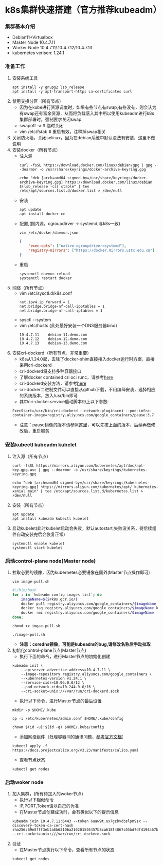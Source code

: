 # k8s集群快速搭建（官方推荐kubeadm）
### 集群基本介绍
- Debian11+Virtualbox
- Master Node 10.4.7.11
- Worker Node 10.4.7.11/.10.4.7.12/10.4.7.13
- kubernetes verison: 1.24.1

### 准备工作
1. 安装系统工具
    ```properties
    apt install -y gnupg2 lsb_release
    apt install -y apt-transport-https ca-certificates curl
    ```
2. 禁用交换分区（所有节点）
    - 因为在kube进行资源调度时，如果有些节点有swap,有些没有，则会认为有swap还有富余资源，从而将负载落入其中所以使用kubeadm进行k8s集群部署时，强制要求关闭swap.
    - swapoff -a 	# 临时关闭
    - vim /etc/fstab	# 重启有效，注释掉swap相关
3. 关闭防火墙，关闭selinux，因为在debian系统中默认没法有安装，这里不做说明
4. 安装docker（所有节点）
    -  注入源
        ```properties
        curl -fsSL https://download.docker.com/linux/debian/gpg | gpg --dearmor -o /usr/share/keyrings/docker-archive-keyring.gpg
        
        echo "deb [arch=amd64 signed-by=/usr/share/keyrings/docker-archive-keyring.gpg] https://download.docker.com/linux/debian $(lsb_release -cs) stable" | tee /etc/apt/sources.list.d/docker.list > /dev/null
        ```
    -  安装
        ```properties
        apt update
        apt install docker-ce
        ```
    - 配置,(国内源，cgroupdirver -> systemd,与k8s一致)
        ```properties
        vim /etc/docker/daemon.json
        ```
        ```json
        {
            "exec-opts": ["native.cgroupdriver=systemd"],
            "registry-mirrors": ["https://docker.mirrors.ustc.edu.cn"]
        }    
        ```
    - 重启
        ```properties
        systemctl daemon-reload
        systemctl restart docker
        ```
5. 网络（所有节点）
    - vim /etc/sysctl.d/k8s.conf
        ```properties
        net.ipv4.ip_forward = 1
        net.bridge.bridge-nf-call-ip6tables = 1
        net.bridge.bridge-nf-call-iptables = 1
        ```
    - sysctl --system
    - vim /etc/hosts (此处最好安装一个DNS服务器bind)
        ```properties
        10.4.7.11    debian-11.demo.com
        10.4.7.12    debian-12.demo.com
        10.4.7.13    debian-13.demo.com
        ```
6. 安装cri-dockerd（所有节点，非常重要）
    - k8s从1.24.0起，去除了docker-shim直接接入docker运行时方案，直接采用cri-dockerd
    - cri-dockerd将支持多种容器接口
    - 了解docker contained cri oci runc，请参考[here](https://www.xujun.org/note-147296.html)
    - cri-dockerd安装方法，请参考[here](https://github.com/Mirantis/cri-dockerd) 
    - cri-docker二进制文件可以直接从github下载，不用编绎安装，选择相应的系统版本，放入/usr/bin即可
    - 其中cri-docker.service启动脚本带上以下参数:
    ```properties
    ExecStart=/usr/bin/cri-dockerd --network-plugin=cni --pod-infra-container-image=registry.aliyuncs.com/google_containers/pause:3.7
    ```
    - 注意：pause镜像的版本请参照[这里](#jump1)，可以先按上面的版本，后续再做修改后，重启服务
### 安装kubectl kubeadm kubelet
1. 注入源（所有节点）
    ```properties
    curl -fsSL https://mirrors.aliyun.com/kubernetes/apt/doc/apt-key.gpg.asc | gpg --dearmor -o /usr/share/keyrings/kubernetes-keyring.gpg

    echo "deb [arch=amd64 signed-by=/usr/share/keyrings/kubernetes-keyring.gpg] https://mirrors.aliyun.com/kubernetes/apt/ kubernetes-xenial main" | tee /etc/apt/sources.list.d/kubernetes.list > /dev/null
    ``` 
2. 安装（所有节点）
    ```properties
    apt update
    apt install kubeadm kubectl kubelet
    ```
3. 启动kubelet(此时kubelet启动会失败，默认autostart,失败没关系，待后续组件自动安装完后会恢复正常)
    ```properties
    systemctl enable kubelet
    systemctl start kubelet
    ```
### 启动control-plane node(Master node)
1. <span id="jump1">拉取必要的镜像，因为kubernetes必要镜像在国外(Master节点操作即可)</span>
    ```properties
    vim image-pull.sh
    ``` 
    ```bash
    #!/bin/bash
    for i in `kubeadm config images list`; do 
        imageName=${i#k8s.gcr.io/}
        docker pull registry.aliyuncs.com/google_containers/$imageName
        docker tag registry.aliyuncs.com/google_containers/$imageName k8s.gcr.io/$imageName
        docker rmi registry.aliyuncs.com/google_containers/$imageName
    done;
    ```
    ```properties
    chmod +x imgae-pull.sh

    ./image-pull.sh
    ```
    - **注意：coredns镜像，可能是kubeadm的bug,请修改名称后手动拉取**
2. 初始化control-plane节点(Master节点)
    - 执行下面的命令，进行Master节点的初始化创建
    ```properties
    kubeadm init \
        --apiserver-advertise-address=10.4.7.11 \
        --image-repository registry.aliyuncs.com/google_containers \
        --kubernetes-version v1.24.1 \
        --service-cidr=10.96.0.0/12 \
        --pod-network-cidr=10.244.0.0/16 \
        --cri-socket=unix:///var/run/cri-dockerd.sock
    ```
    - 执行以下命令，进行Master节点的最后设置
    ```properties
    mkdir -p $HOME/.kube

    cp -i /etc/kubernetes/admin.conf $HOME/.kube/config

    chown $(id -u):$(id -g) $HOME/.kube/config
    ```
    - 添加网络组件（处理容器间的通讯问题，[参考官方文档](https://kubernetes.io/docs/concepts/cluster-administration/addons/)）
    ```properties
    kubectl apply -f https://docs.projectcalico.org/v3.23/manifests/calico.yaml
    ```
    - 查看节点状态
    ```properties
    kubectl get nodes     
    ```
### 启动woker node
1. 加入集群，(所有待加入的woker节点)
    - 执行以下相似命令
    - IP,PORT,Token请以自己的为准
    - 在Master节点创建成功时，会有类似以下的提示信息
    ```properties
    kubeadm join 10.4.7.11:6443 --token 6uaw9t.ux7gzbvdbslpn9sx --discovery-token-ca-cert-hash sha256:69e8fff3eb2a8b63106a210201505457b8ca618f4067c05bd7df4194a67b78f0 --cri-socket=unix:///var/run/cri-dockerd.sock
    ```
2. 验证
    - 在Master节点执行以下命令，查看所有节点的状态
    ```properties
    kubectl get nodes
    ```
